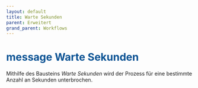 ```yaml
---
layout: default
title: Warte Sekunden
parent: Erweitert
grand_parent: Workflows
---
```


# <span style="color:#0b5394"><span class="material-icons">message</span> **Warte Sekunden**</span>

Mithilfe des Bausteins _Warte Sekunden_ wird der Prozess für eine bestimmte Anzahl an Sekunden unterbrochen.
